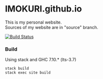 # IMOKURI.github.io

This is my personal website.  
Sources of my website are in "source" branch.  

[![Build Status](https://travis-ci.org/IMOKURI/IMOKURI.github.io.svg?branch=source)](https://travis-ci.org/IMOKURI/IMOKURI.github.io)


### Build

Using stack and GHC 7.10.* (lts-3.7)

~~~
stack build
stack exec site build
~~~
